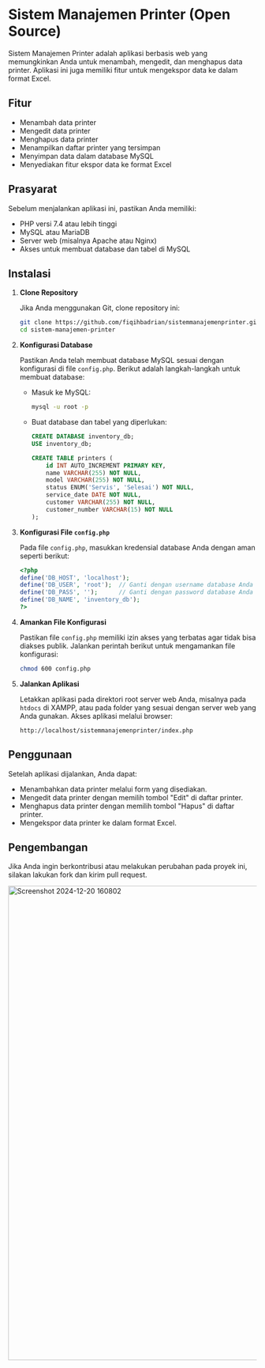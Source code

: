 
# Sistem Manajemen Printer (Open Source)

Sistem Manajemen Printer adalah aplikasi berbasis web yang memungkinkan Anda untuk menambah, mengedit, dan menghapus data printer. Aplikasi ini juga memiliki fitur untuk mengekspor data ke dalam format Excel.

## Fitur

- Menambah data printer
- Mengedit data printer
- Menghapus data printer
- Menampilkan daftar printer yang tersimpan
- Menyimpan data dalam database MySQL
- Menyediakan fitur ekspor data ke format Excel

## Prasyarat

Sebelum menjalankan aplikasi ini, pastikan Anda memiliki:

- PHP versi 7.4 atau lebih tinggi
- MySQL atau MariaDB
- Server web (misalnya Apache atau Nginx)
- Akses untuk membuat database dan tabel di MySQL

## Instalasi

1. **Clone Repository**

   Jika Anda menggunakan Git, clone repository ini:

   ```bash
   git clone https://github.com/fiqihbadrian/sistemmanajemenprinter.git
   cd sistem-manajemen-printer
   ```

2. **Konfigurasi Database**

   Pastikan Anda telah membuat database MySQL sesuai dengan konfigurasi di file `config.php`. Berikut adalah langkah-langkah untuk membuat database:

   - Masuk ke MySQL:

     ```bash
     mysql -u root -p
     ```

   - Buat database dan tabel yang diperlukan:

     ```sql
     CREATE DATABASE inventory_db;
     USE inventory_db;

     CREATE TABLE printers (
         id INT AUTO_INCREMENT PRIMARY KEY,
         name VARCHAR(255) NOT NULL,
         model VARCHAR(255) NOT NULL,
         status ENUM('Servis', 'Selesai') NOT NULL,
         service_date DATE NOT NULL,
         customer VARCHAR(255) NOT NULL,
         customer_number VARCHAR(15) NOT NULL
     );
     ```

3. **Konfigurasi File `config.php`**

   Pada file `config.php`, masukkan kredensial database Anda dengan aman seperti berikut:

   ```php
   <?php
   define('DB_HOST', 'localhost');
   define('DB_USER', 'root');  // Ganti dengan username database Anda
   define('DB_PASS', '');      // Ganti dengan password database Anda
   define('DB_NAME', 'inventory_db');
   ?>
   ```

4. **Amankan File Konfigurasi**

   Pastikan file `config.php` memiliki izin akses yang terbatas agar tidak bisa diakses publik. Jalankan perintah berikut untuk mengamankan file konfigurasi:

   ```bash
   chmod 600 config.php
   ```

5. **Jalankan Aplikasi**

   Letakkan aplikasi pada direktori root server web Anda, misalnya pada `htdocs` di XAMPP, atau pada folder yang sesuai dengan server web yang Anda gunakan. Akses aplikasi melalui browser:

   ```
   http://localhost/sistemmanajemenprinter/index.php
   ```

## Penggunaan

Setelah aplikasi dijalankan, Anda dapat:

- Menambahkan data printer melalui form yang disediakan.
- Mengedit data printer dengan memilih tombol "Edit" di daftar printer.
- Menghapus data printer dengan memilih tombol "Hapus" di daftar printer.
- Mengekspor data printer ke dalam format Excel.

## Pengembangan

Jika Anda ingin berkontribusi atau melakukan perubahan pada proyek ini, silakan lakukan fork dan kirim pull request.

<img width="960" alt="Screenshot 2024-12-20 160802" src="https://github.com/user-attachments/assets/5f42e914-b101-4600-9efe-a515289dd9f2" />
